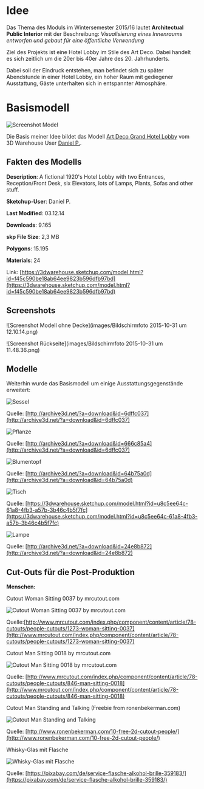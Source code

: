 # Idee

Das Thema des Moduls im Wintersemester 2015/16 lautet **Architectual Public Interior** mit der Beschreibung: *Visualisierung eines Innenraums entworfen und gebaut für eine öffentliche Verwendung*

Ziel des Projekts ist eine Hotel Lobby im Stile des Art Deco. Dabei handelt es sich zeitlich um die 20er bis 40er Jahre des 20. Jahrhunderts.

Dabei soll der Eindruck entstehen, man befindet sich zu später Abendstunde in einer Hotel Lobby, ein hoher Raum mit gediegener Ausstattung, Gäste unterhalten sich in entspannter Atmosphäre.

# Basismodell

![Screenshot Model](images/ArtDeco_Lobby1.jpg)

Die Basis meiner Idee bildet das Modell [Art Deco Grand Hotel Lobby](https://3dwarehouse.sketchup.com/model.html?id=f45c590be18ab64ee9823b596dfb97bd) vom 3D Warehouse User [Daniel P.](https://3dwarehouse.sketchup.com/user.html?id=0887919776644319867265456).

## Fakten des Modells

**Description**:
A fictional 1920's Hotel Lobby with two Entrances, Reception/Front Desk, six Elevators, lots of Lamps, Plants, Sofas and other stuff.

**Sketchup-User**: Daniel P.

**Last Modified**: 03.12.14

**Downloads**: 9.165

**skp File Size**: 2,3 MB

**Polygons**: 15.195

**Materials**: 24

Link: [https://3dwarehouse.sketchup.com/model.html?id=f45c590be18ab64ee9823b596dfb97bd](https://3dwarehouse.sketchup.com/model.html?id=f45c590be18ab64ee9823b596dfb97bd)

## Screenshots
![Screenshot Modell ohne Decke](images/Bildschirmfoto 2015-10-31 um 12.10.14.png)

![Screenshot Rückseite](images/Bildschirmfoto 2015-10-31 um 11.48.36.png)

## Modelle
Weiterhin wurde das Basismodell um einige Ausstattungsgegenstände erweitert:

![Sessel](images/sessel.jpg)

Quelle: [http://archive3d.net/?a=download&id=6dffc037](http://archive3d.net/?a=download&id=6dffc037)

![Pflanze](images/pflanze.jpg)

Quelle: [http://archive3d.net/?a=download&id=666c85a4](http://archive3d.net/?a=download&id=6dffc037)

![Blumentopf](images/topf.jpg)

Quelle: [http://archive3d.net/?a=download&id=64b75a0d](http://archive3d.net/?a=download&id=64b75a0d)

![Tisch](images/tisch.jpg)

Quelle: [https://3dwarehouse.sketchup.com/model.html?id=u8c5ee64c-61a8-4fb3-a57b-3b46c4b5f7fc](https://3dwarehouse.sketchup.com/model.html?id=u8c5ee64c-61a8-4fb3-a57b-3b46c4b5f7fc)

![Lampe](images/lampe.jpg)

Quelle: [http://archive3d.net/?a=download&id=24e8b872](http://archive3d.net/?a=download&id=24e8b872)


## Cut-Outs für die Post-Produktion
**Menschen:**

Cutout Woman Sitting 0037 by mrcutout.com

![Cutout Woman Sitting 0037 by mrcutout.com](images/cutouts/www.mrcutout.com---A-lot-more-cutouts-like-this-one!---woman-sitting-0037-medium.png)

Quelle:[http://www.mrcutout.com/index.php/component/content/article/78-cutouts/people-cutouts/1273-woman-sitting-0037](http://www.mrcutout.com/index.php/component/content/article/78-cutouts/people-cutouts/1273-woman-sitting-0037)

Cutout Man Sitting 0018 by mrcutout.com

![Cutout Man Sitting 0018 by mrcutout.com](images/cutouts/www.mrcutout.com---A-lot-more-cutouts-like-this-one!---man-sitting-0018-medium.png)

Quelle: [http://www.mrcutout.com/index.php/component/content/article/78-cutouts/people-cutouts/846-man-sitting-0018](http://www.mrcutout.com/index.php/component/content/article/78-cutouts/people-cutouts/846-man-sitting-0018)


Cutout Man Standing and Talking (Freebie from ronenbekerman.com)

![Cutout Man Standing and Talking](images/cutouts/05.png)

Quelle: [http://www.ronenbekerman.com/10-free-2d-cutout-people/](http://www.ronenbekerman.com/10-free-2d-cutout-people/)

Whisky-Glas mit Flasche

![Whisky-Glas mit Flasche](images/cutouts/service-359183.png)

Quelle: [https://pixabay.com/de/service-flasche-alkohol-brille-359183/](https://pixabay.com/de/service-flasche-alkohol-brille-359183/)

